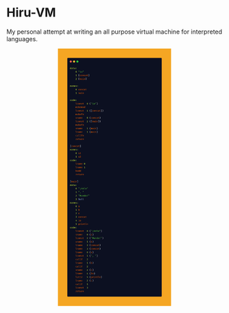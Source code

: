 # Hiru-VM
My personal attempt at writing an all purpose virtual machine for interpreted languages.
<div style="text-align:center"><img height="600x" src="https://raw.githubusercontent.com/TaconeoMental/Hiru-VM/main/assets/assembly_example.png" /></div>

